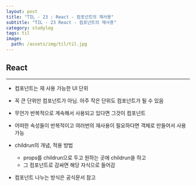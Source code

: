 ```yaml
---
layout: post
title: "TIL - 23 : React - 컴포넌트의 재사용"
subtitle: "TIL - 23 React - 컴포넌트의 재사용"
category: studylog
tags: til
image:
  path: /assets/img/til/til.jpg
---
```


## React  
---  

* 컴포넌트는 재 사용 가능한 UI 단위  

* 꼭 큰 단위만 컴포넌트가 아님. 아주 작은 단위도 컴포넌트가 될 수 있음  

* 무언가 반복적으로 계속해서 사용되고 있다면 그것이 컴포넌트  

* 어떠한 속성들이 반복적이고 여러번의 재사용이 필요하다면 객체로 만들어서 사용 가능  

* childrun의 개념, 적용 방법  
  * props를 childrun으로 두고 원하는 곳에 childrun을 하고  
  * 그 컴포넌트로 감싸면 해당 자식으로 들어감  

* 컴포넌트 나누는 방식은 공식문서 참고  